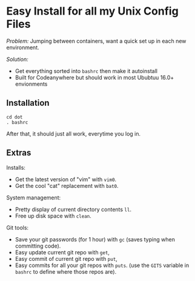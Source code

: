 # Easy Install for all my Unix Config Files

_Problem:_ Jumping between containers, want a quick set up in each new environment.

_Solution:_ 

- Get everything sorted into `bashrc` then make it autoinstall
- Built for Codeanywhere  but should work in most Ububtuu 16.0+ envionments


## Installation

    cd dot
    . bashrc

After that, it should just all work, everytime you log in.


## Extras

Installs:

- Get the latest version of "vim" with `vim0`.
- Get the cool "cat" replacement with `bat0`.

System management:

- Pretty display of current directory contents `ll`.
- Free up disk space with `clean`.

Git tools:

- Save your git passwords (for 1 hour) with `gc` (saves typing when committing code).
- Easy update current git repo with `get`,
- Easy commit of  current git repo with `put`,
- Easy commits for all your git repos with `puts`.
  (use the `GITS` variable in `bashrc`  to define where those repos are).
